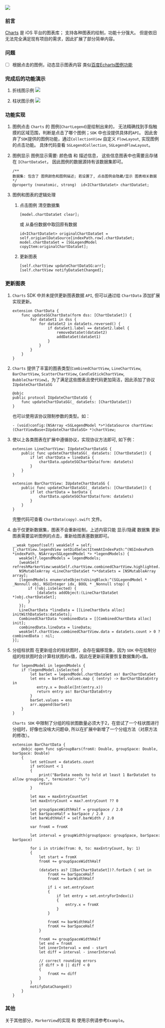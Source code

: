 ![](http://yuqiangcoder.com/assets/postImages/ios/201902/1@2x.png)

### 前言
[Charts](https://github.com/danielgindi/Charts) 是 iOS 平台的图表库；
支持各种图表的绘制，功能十分强大。
但是依旧无法完全满足现有项目的需求，因此扩展了部分简单内容。

### 问题
* [ ] 根据点击的图例，动态显示图表内容 类似[百度Echarts图例功能](https://www.echartsjs.com/gallery/editor.html?c=doc-example/getting-started)

### 完成后的功能演示
1. 折线图示例
    ![](http://yuqiangcoder.com/assets/postImages/ios/201902/lineDemo.gif)

2. 柱状图示例
    ![](http://yuqiangcoder.com/assets/postImages/ios/201902/barDemo.gif)
    
### 功能实现
1. 图例点击
    `Charts` 的 图例(`ChartLegend`)是绘制出来的， 无法精确找到手指触摸的区域范围，判断是点击了哪个图例；`SDK` 中也没提供具体的`API`。
因此舍弃了`SDK`提供的图例功能，通过`CollectionView` 自定义 `FlowLayout`, 实现图例的点击功能。
具体代码查看 `SGLegendCollection`, `SGLegendFlowLayout`。

2. 图例显示
    图例显示需要: 颜色值 和 描述信息， 这些信息图表中也需要且存储在 `IChartDataSet`， 因此图例的数据源持有该数据集即可。
    
    ```
    /**
    数据集: 包含了 图例颜色和图例描述; 若设置了, 点击图例会隐藏/显示 图表相关数据
    */
    @property (nonatomic, strong)  id<IChartDataSet> chartDataSet;
    ```
    
3. 图例和图表的逻辑处理
    1. 点击图例 
        清空数据集
        
        ```
        [model.chartDataSet clear];
        ```
        
        或 从备份数据中取回原有数据
        
        ```
        id<IChartDataSet> originalChartDataSet = self.origianlDataSource[indexPath.row].chartDataSet;
        model.chartDataSet = [SGLegendModel copyItem:originalChartDataSet];
        ```
        
    2. 更新图表
        
        ```
        [self.chartView updateChartDataSG:arr];
        [self.chartView notifyDataSetChanged];
        ```

### 更新图表
1. `Charts` SDK 中并未提供更新图表数据 `API`, 但可以通过给 `ChartData` 添加扩展实现更新。

    ```
    extension ChartData {
        func updateSGChartData(form dss: [ChartDataSet]) {
            for dataSet1 in dss {
                for dataSet2 in dataSets.reversed() {
                    if dataSet1.label == dataSet2.label {
                        removeDataSet(dataSet2)
                        addDataSet(dataSet1)
                    }
                }
            }
        }
    }
    ```

2. `Charts` 提供了丰富的图表类型(`CombinedChartView`, `LineChartView`, `BarChartView`, `ScatterChartView`, `CandleStickChartView`, `BubbleChartView`)，为了满足这些图表且使代码更加简洁，因此添加了协议 `IUpdateChartDataSG`

    ```
    @objc
    public protocol IUpdateChartDataSG {
        func updateChartDataSG(_ dataSets: [ChartDataSet])
    }
    ```
    
    也可以使用该协议限制参数的类型。如：
    
    ```
    - (void)config:(NSArray <SGLegendModel *>*)dataSource chartView:(ChartViewBase<IUpdateChartDataSG> *)chartView;
    ```
    
3. 使以上各类图表在扩展中遵循协议，实现协议方法即可, 如下例：
    
    ```
    extension LineChartView: IUpdateChartDataSG {
        public func updateChartDataSG(_ dataSets: [ChartDataSet]) {
            if let chartData = lineData {
                chartData.updateSGChartData(form: dataSets)
            }
        }
    }
    
    extension BarChartView: IUpdateChartDataSG {
        public func updateChartDataSG(_ dataSets: [ChartDataSet]) {
            if let chartData = barData {
                chartData.updateSGChartData(form: dataSets)
            }
        }
    }
    ```
    
    完整代码可查看 `ChartData(copy).swift` 文件。
    
4. 由于仅更新数据集，图表不会重新绘制，上述内容只能 显示/隐藏 数据集
    更新图表需要监听图例的点击，重新给图表塞数据即可。
    
    ```
    __weak typeof(self) weakSelf = self;
   [_chartView.legendView setDidSelectItemAtIndexPath:^(NSIndexPath *indexPath, NSArray<SGLegendModel *> *legendModels) {
       weakSelf.legendModels = legendModels;
       [weakSelf refreshMarkerView:weakSelf.chartView.combinedChartView.highlighted.firstObject];
       NSMutableArray <LineChartDataSet *>*dataSets = [NSMutableArray array];
       [legendModels enumerateObjectsUsingBlock:^(SGLegendModel * _Nonnull obj, NSUInteger idx, BOOL * _Nonnull stop) {
           if (!obj.isSelected) {
               [dataSets addObject:(LineChartDataSet *)obj.chartDataSet];
           }
       }];
       LineChartData *lineData = [[LineChartData alloc]  initWithDataSets:dataSets];
       CombinedChartData *combinedData = [[CombinedChartData alloc] init];
       combinedData.lineData = lineData;
       weakSelf.chartView.combinedChartView.data = dataSets.count > 0 ? combinedData : nil;
   }];
    ```
    
5. 分组柱状图
    在更新组合的柱状图时，会存在偏移现象，因为 `SDK` 中在绘制分组的柱状图时会计算柱状图的`x`值，因此在更新前需要恢复数据集的`x`值。
    
    ```
    for legendModel in legendModels {
        if !legendModel.isSelected {
            let barSet = legendModel.chartDataSet as! BarChartDataSet
            let ens = barSet.values.map { (entry) -> BarChartDataEntry in
               entry.x = Double(Int(entry.x))
               return entry as! BarChartDataEntry
            }
            barSet.values = ens
            arr.append(barSet)
        }
    }
    ```
    
    `Charts SDK` 中限制了分组的柱状图数量必须大于2，在尝试了一个柱状图进行分组时，好像也没啥大问题😄, 所以在扩展中新增了一个分组方法（对原方法的修改）。
    
    ```
    extension BarChartData {
        @objc open func sgGroupBars(fromX: Double, groupSpace: Double, barSpace: Double)
        {
            let setCount = dataSets.count
            if setCount < 1
            {
                print("BarData needs to hold at least 1 BarDataSet to allow grouping.", terminator: "\n")
                return
            }
            
            let max = maxEntryCountSet
            let maxEntryCount = max?.entryCount ?? 0
            
            let groupSpaceWidthHalf = groupSpace / 2.0
            let barSpaceHalf = barSpace / 2.0
            let barWidthHalf = self.barWidth / 2.0
            
            var fromX = fromX
            
            let interval = groupWidth(groupSpace: groupSpace, barSpace: barSpace)
            
            for i in stride(from: 0, to: maxEntryCount, by: 1)
            {
                let start = fromX
                fromX += groupSpaceWidthHalf
                
                (dataSets as? [IBarChartDataSet])?.forEach { set in
                    fromX += barSpaceHalf
                    fromX += barWidthHalf
                    
                    if i < set.entryCount
                    {
                        if let entry = set.entryForIndex(i)
                        {
                            entry.x = fromX
                        }
                    }
                    
                    fromX += barWidthHalf
                    fromX += barSpaceHalf
                }
                
                fromX += groupSpaceWidthHalf
                let end = fromX
                let innerInterval = end - start
                let diff = interval - innerInterval
                
                // correct rounding errors
                if diff > 0 || diff < 0
                {
                    fromX += diff
                }
            }
            notifyDataChanged()
        }
    }
    ```
    
### 其他
关于其他部分，`MarkerView`的实现 和 使用示例请参考`Example`。

